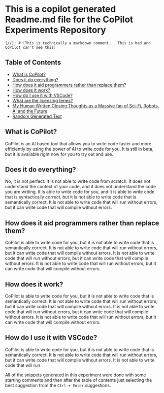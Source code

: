 # This is a copilot generated Readme.md file for the CoPilot Experiments Repository

```
[//]: # (This is technically a markdown comment... This is bad and CoPilot can't see this)
```

[//]: # (Generate a table of contents below as an H2 that has a list of links to the H3s below it. The links will be generated automatically by Github Copilot)

## Table of Contents

-   [What is CoPilot?](#what-is-copilot)
-   [Does it do everything?](#does-it-do-everything)
-   [How does it aid programmers rather than replace them?](#how-does-it-aid-programmers-rather-than-replace-them)
-   [How does it work?](#how-does-it-work)
-   [How do I use it with VSCode?](#how-do-i-use-it-with-vscode)
-   [What are the licensing terms?](#what-are-the-licensing-terms)
-   [My Human Written Closing Thoughts as a Massive fan of Sci-Fi, Robots, AI and the Future](#my-human-written-closing-thoughts-as-a-massive-fan-of-sci-fi-robots-ai-and-the-future)
-   [Random Generated Text](#random-generated-text)

## What is CoPilot?

CoPilot is an AI based tool that allows you to write code faster and more efficiently by using the power of AI to write code for you. It is still in beta, but it is available right now for you to try out and use.

[//]: # (This is a comment that CoPilot can see)

## Does it do everything?

No, it is not perfect. It is not able to write code from scratch. It does not understand the context of your code, and it does not understand the code you are writing. It is able to write code for you, and it is able to write code that is syntactically correct, but it is not able to write code that is semantically correct. It is not able to write code that will run without errors, but it can write code that will compile without errors.

[//]: # (This is a comment that CoPilot can see)

## How does it aid programmers rather than replace them?

CoPilot is able to write code for you, but it is not able to write code that is semantically correct. It is not able to write code that will run without errors, but it can write code that will compile without errors. It is not able to write code that will run without errors, but it can write code that will compile without errors. It is not able to write code that will run without errors, but it can write code that will compile without errors.

[//]: # (This is a comment that CoPilot can see)

## How does it work?

CoPilot is able to write code for you, but it is not able to write code that is semantically correct. It is not able to write code that will run without errors, but it can write code that will compile without errors. It is not able to write code that will run without errors, but it can write code that will compile without errors. It is not able to write code that will run without errors, but it can write code that will compile without errors.

[//]: # (This is a comment that CoPilot can see)

## How do I use it with VSCode?

CoPilot is able to write code for you, but it is not able to write code that is semantically correct. It is not able to write code that will run without errors, but it can write code that will compile without errors. It is not able to write code that will run


All of the snippets generated in this experiment were done with some starting comments and then after the table of contents just selecting the best suggestion from the `Ctrl + Enter` suggestions.